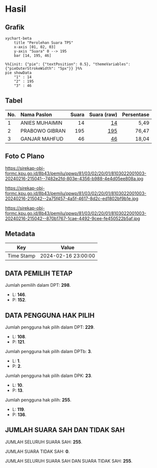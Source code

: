# Hasil

## Grafik

```mermaid
xychart-beta
    title "Perolehan Suara TPS"
    x-axis [01, 02, 03]
    y-axis "Suara" 0 --> 195
    bar [14, 195, 46]
```

```mermaid
%%{init: {"pie": {"textPosition": 0.5}, "themeVariables": {"pieOuterStrokeWidth": "5px"}} }%%
pie showData
    "1" : 14
    "2" : 195
    "3" : 46
```

## Tabel

| No. | Nama Paslon    | Suara | Suara (raw) | Persentase |
|:--- |:-------------- | -----:| -----------:| ----------:|
| 1   | ANIES MUHAIMIN | 14    | [14][p-1]   | 5,49       |
| 2   | PRABOWO GIBRAN | 195   | [195][p-2]  | 76,47      |
| 3   | GANJAR MAHFUD  | 46    | [46][p-3]   | 18,04      |


[p-1]: https://github.com/gigit-pemilu/pemilu-2024-81-maluku/blob/main/pilpres/hitung-suara/sub/81-maluku/sub/03-kepulauan-tanimbar/sub/02-selaru/sub/2001-adaut/sub/003-tps/sub/paslon-1.txt
[p-2]: https://github.com/gigit-pemilu/pemilu-2024-81-maluku/blob/main/pilpres/hitung-suara/sub/81-maluku/sub/03-kepulauan-tanimbar/sub/02-selaru/sub/2001-adaut/sub/003-tps/sub/paslon-2.txt
[p-3]: https://github.com/gigit-pemilu/pemilu-2024-81-maluku/blob/main/pilpres/hitung-suara/sub/81-maluku/sub/03-kepulauan-tanimbar/sub/02-selaru/sub/2001-adaut/sub/003-tps/sub/paslon-3.txt

## Foto C Plano

https://sirekap-obj-formc.kpu.go.id/8b43/pemilu/ppwp/81/03/02/20/01/8103022001003-20240216-215041--7482e2fd-803e-4356-b988-4e4d05ee808a.jpg

https://sirekap-obj-formc.kpu.go.id/8b43/pemilu/ppwp/81/03/02/20/01/8103022001003-20240216-215042--2a75f457-4a5f-4617-8d2c-ed1802bf9b1e.jpg

https://sirekap-obj-formc.kpu.go.id/8b43/pemilu/ppwp/81/03/02/20/01/8103022001003-20240216-215042--870b1767-1cae-4492-9cee-fe450522b5af.jpg


## Metadata

| Key        | Value               |
| ---------- | ------------------- |
| Time Stamp | 2024-02-16 23:00:00 |


## DATA PEMILIH TETAP

Jumlah pemilih dalam DPT: **298**.
 * L: **146**.
 * P: **152**.

## DATA PENGGUNA HAK PILIH

Jumlah pengguna hak pilih dalam DPT: **229**.
 * L: **108**.
 * P: **121**.

Jumlah pengguna hak pilih dalam DPTb: **3**.
 * L: **1**.
 * P: **2**.

Jumlah pengguna hak pilih dalam DPK: **23**.
 * L: **10**.
 * P: **13**.

Jumlah pengguna hak pilih: **255**.
 * L: **119**.
 * P: **136**.

## JUMLAH SUARA SAH DAN TIDAK SAH

JUMLAH SELURUH SUARA SAH: **255**.

JUMLAH SUARA TIDAK SAH: **0**.

JUMLAH SELURUH SUARA SAH DAN SUARA TIDAK SAH: **255**.


